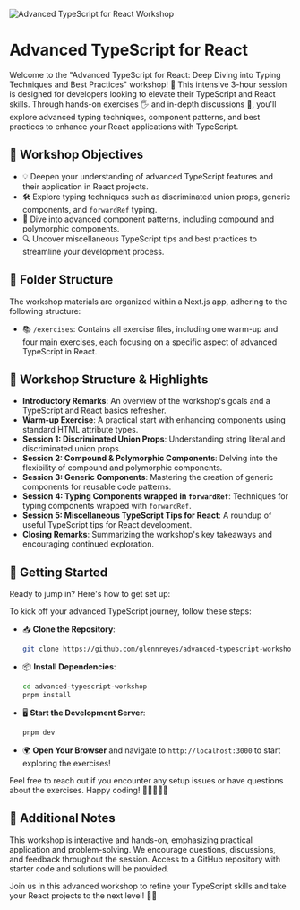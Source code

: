 ![Advanced TypeScript for React Workshop](https://github.com/glennreyes/advanced-typescript-workshop/assets/5080854/0a655740-65ff-4b71-8c21-7c1765729b47)

# Advanced TypeScript for React

Welcome to the "Advanced TypeScript for React: Deep Diving into Typing Techniques and Best Practices" workshop! 🌟 This intensive 3-hour session is designed for developers looking to elevate their TypeScript and React skills. Through hands-on exercises 🖐️ and in-depth discussions 💬, you'll explore advanced typing techniques, component patterns, and best practices to enhance your React applications with TypeScript.

## 🎯 Workshop Objectives

- 💡 Deepen your understanding of advanced TypeScript features and their application in React projects.
- 🛠️ Explore typing techniques such as discriminated union props, generic components, and `forwardRef` typing.
- 🎨 Dive into advanced component patterns, including compound and polymorphic components.
- 🔍 Uncover miscellaneous TypeScript tips and best practices to streamline your development process.

## 📁 Folder Structure

The workshop materials are organized within a Next.js app, adhering to the following structure:

- 📚 `/exercises`: Contains all exercise files, including one warm-up and four main exercises, each focusing on a specific aspect of advanced TypeScript in React.

## 📁 Workshop Structure & Highlights

- **Introductory Remarks**: An overview of the workshop's goals and a TypeScript and React basics refresher.
- **Warm-up Exercise**: A practical start with enhancing components using standard HTML attribute types.
- **Session 1: Discriminated Union Props**: Understanding string literal and discriminated union props.
- **Session 2: Compound & Polymorphic Components**: Delving into the flexibility of compound and polymorphic components.
- **Session 3: Generic Components**: Mastering the creation of generic components for reusable code patterns.
- **Session 4: Typing Components wrapped in `forwardRef`**: Techniques for typing components wrapped with `forwardRef`.
- **Session 5: Miscellaneous TypeScript Tips for React**: A roundup of useful TypeScript tips for React development.
- **Closing Remarks**: Summarizing the workshop's key takeaways and encouraging continued exploration.

## 🚀 Getting Started

Ready to jump in? Here's how to get set up:

To kick off your advanced TypeScript journey, follow these steps:

- 📥 **Clone the Repository**:
  ```bash
  git clone https://github.com/glennreyes/advanced-typescript-workshop
  ```
- 📦 **Install Dependencies**:
  ```bash
  cd advanced-typescript-workshop
  pnpm install
  ```
- 🖥️ **Start the Development Server**:
  ```bash
  pnpm dev
  ```
- 🌍 **Open Your Browser** and navigate to `http://localhost:3000` to start exploring the exercises!

Feel free to reach out if you encounter any setup issues or have questions about the exercises. Happy coding! 🌈👨‍💻👩‍💻

## 🌟 Additional Notes

This workshop is interactive and hands-on, emphasizing practical application and problem-solving. We encourage questions, discussions, and feedback throughout the session. Access to a GitHub repository with starter code and solutions will be provided.

Join us in this advanced workshop to refine your TypeScript skills and take your React projects to the next level! 🎉🔥
